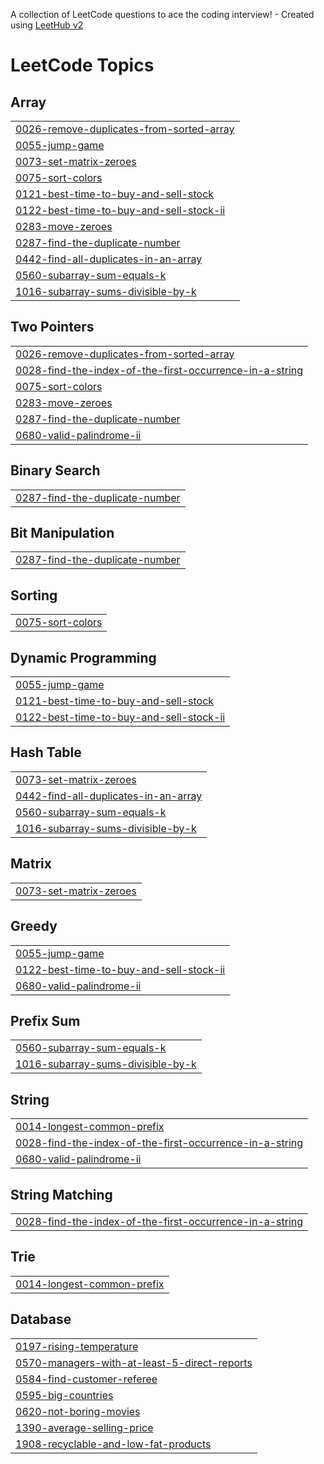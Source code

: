 A collection of LeetCode questions to ace the coding interview! - Created using [LeetHub v2](https://github.com/arunbhardwaj/LeetHub-2.0)
<!---LeetCode Topics Start-->
# LeetCode Topics
## Array
|  |
| ------- |
| [0026-remove-duplicates-from-sorted-array](https://github.com/amannaredi/LeetCode/tree/master/0026-remove-duplicates-from-sorted-array) |
| [0055-jump-game](https://github.com/amannaredi/LeetCode/tree/master/0055-jump-game) |
| [0073-set-matrix-zeroes](https://github.com/amannaredi/LeetCode/tree/master/0073-set-matrix-zeroes) |
| [0075-sort-colors](https://github.com/amannaredi/LeetCode/tree/master/0075-sort-colors) |
| [0121-best-time-to-buy-and-sell-stock](https://github.com/amannaredi/LeetCode/tree/master/0121-best-time-to-buy-and-sell-stock) |
| [0122-best-time-to-buy-and-sell-stock-ii](https://github.com/amannaredi/LeetCode/tree/master/0122-best-time-to-buy-and-sell-stock-ii) |
| [0283-move-zeroes](https://github.com/amannaredi/LeetCode/tree/master/0283-move-zeroes) |
| [0287-find-the-duplicate-number](https://github.com/amannaredi/LeetCode/tree/master/0287-find-the-duplicate-number) |
| [0442-find-all-duplicates-in-an-array](https://github.com/amannaredi/LeetCode/tree/master/0442-find-all-duplicates-in-an-array) |
| [0560-subarray-sum-equals-k](https://github.com/amannaredi/LeetCode/tree/master/0560-subarray-sum-equals-k) |
| [1016-subarray-sums-divisible-by-k](https://github.com/amannaredi/LeetCode/tree/master/1016-subarray-sums-divisible-by-k) |
## Two Pointers
|  |
| ------- |
| [0026-remove-duplicates-from-sorted-array](https://github.com/amannaredi/LeetCode/tree/master/0026-remove-duplicates-from-sorted-array) |
| [0028-find-the-index-of-the-first-occurrence-in-a-string](https://github.com/amannaredi/LeetCode/tree/master/0028-find-the-index-of-the-first-occurrence-in-a-string) |
| [0075-sort-colors](https://github.com/amannaredi/LeetCode/tree/master/0075-sort-colors) |
| [0283-move-zeroes](https://github.com/amannaredi/LeetCode/tree/master/0283-move-zeroes) |
| [0287-find-the-duplicate-number](https://github.com/amannaredi/LeetCode/tree/master/0287-find-the-duplicate-number) |
| [0680-valid-palindrome-ii](https://github.com/amannaredi/LeetCode/tree/master/0680-valid-palindrome-ii) |
## Binary Search
|  |
| ------- |
| [0287-find-the-duplicate-number](https://github.com/amannaredi/LeetCode/tree/master/0287-find-the-duplicate-number) |
## Bit Manipulation
|  |
| ------- |
| [0287-find-the-duplicate-number](https://github.com/amannaredi/LeetCode/tree/master/0287-find-the-duplicate-number) |
## Sorting
|  |
| ------- |
| [0075-sort-colors](https://github.com/amannaredi/LeetCode/tree/master/0075-sort-colors) |
## Dynamic Programming
|  |
| ------- |
| [0055-jump-game](https://github.com/amannaredi/LeetCode/tree/master/0055-jump-game) |
| [0121-best-time-to-buy-and-sell-stock](https://github.com/amannaredi/LeetCode/tree/master/0121-best-time-to-buy-and-sell-stock) |
| [0122-best-time-to-buy-and-sell-stock-ii](https://github.com/amannaredi/LeetCode/tree/master/0122-best-time-to-buy-and-sell-stock-ii) |
## Hash Table
|  |
| ------- |
| [0073-set-matrix-zeroes](https://github.com/amannaredi/LeetCode/tree/master/0073-set-matrix-zeroes) |
| [0442-find-all-duplicates-in-an-array](https://github.com/amannaredi/LeetCode/tree/master/0442-find-all-duplicates-in-an-array) |
| [0560-subarray-sum-equals-k](https://github.com/amannaredi/LeetCode/tree/master/0560-subarray-sum-equals-k) |
| [1016-subarray-sums-divisible-by-k](https://github.com/amannaredi/LeetCode/tree/master/1016-subarray-sums-divisible-by-k) |
## Matrix
|  |
| ------- |
| [0073-set-matrix-zeroes](https://github.com/amannaredi/LeetCode/tree/master/0073-set-matrix-zeroes) |
## Greedy
|  |
| ------- |
| [0055-jump-game](https://github.com/amannaredi/LeetCode/tree/master/0055-jump-game) |
| [0122-best-time-to-buy-and-sell-stock-ii](https://github.com/amannaredi/LeetCode/tree/master/0122-best-time-to-buy-and-sell-stock-ii) |
| [0680-valid-palindrome-ii](https://github.com/amannaredi/LeetCode/tree/master/0680-valid-palindrome-ii) |
## Prefix Sum
|  |
| ------- |
| [0560-subarray-sum-equals-k](https://github.com/amannaredi/LeetCode/tree/master/0560-subarray-sum-equals-k) |
| [1016-subarray-sums-divisible-by-k](https://github.com/amannaredi/LeetCode/tree/master/1016-subarray-sums-divisible-by-k) |
## String
|  |
| ------- |
| [0014-longest-common-prefix](https://github.com/amannaredi/LeetCode/tree/master/0014-longest-common-prefix) |
| [0028-find-the-index-of-the-first-occurrence-in-a-string](https://github.com/amannaredi/LeetCode/tree/master/0028-find-the-index-of-the-first-occurrence-in-a-string) |
| [0680-valid-palindrome-ii](https://github.com/amannaredi/LeetCode/tree/master/0680-valid-palindrome-ii) |
## String Matching
|  |
| ------- |
| [0028-find-the-index-of-the-first-occurrence-in-a-string](https://github.com/amannaredi/LeetCode/tree/master/0028-find-the-index-of-the-first-occurrence-in-a-string) |
## Trie
|  |
| ------- |
| [0014-longest-common-prefix](https://github.com/amannaredi/LeetCode/tree/master/0014-longest-common-prefix) |
## Database
|  |
| ------- |
| [0197-rising-temperature](https://github.com/amannaredi/LeetCode/tree/master/0197-rising-temperature) |
| [0570-managers-with-at-least-5-direct-reports](https://github.com/amannaredi/LeetCode/tree/master/0570-managers-with-at-least-5-direct-reports) |
| [0584-find-customer-referee](https://github.com/amannaredi/LeetCode/tree/master/0584-find-customer-referee) |
| [0595-big-countries](https://github.com/amannaredi/LeetCode/tree/master/0595-big-countries) |
| [0620-not-boring-movies](https://github.com/amannaredi/LeetCode/tree/master/0620-not-boring-movies) |
| [1390-average-selling-price](https://github.com/amannaredi/LeetCode/tree/master/1390-average-selling-price) |
| [1908-recyclable-and-low-fat-products](https://github.com/amannaredi/LeetCode/tree/master/1908-recyclable-and-low-fat-products) |
<!---LeetCode Topics End-->